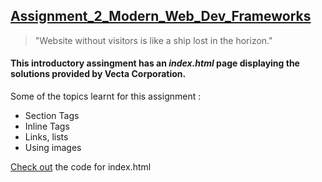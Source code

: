 ## [Assignment_2_Modern_Web_Dev_Frameworks](https://github.com/sagarw749/Assignment_2_Modern_Web_Dev_Frameworks)
> "Website without visitors is like a ship lost in the horizon."
#### This introductory assingment has an **_index.html_** page displaying the solutions provided by **Vecta Corporation**.
Some of the topics learnt for this assignment : 
* Section Tags  
* Inline Tags 
* Links, lists
* Using images 

[Check out](https://github.com/sagarw749/Assignment_2_Modern_Web_Dev_Frameworks/blob/main/index.html) the code for index.html
 
